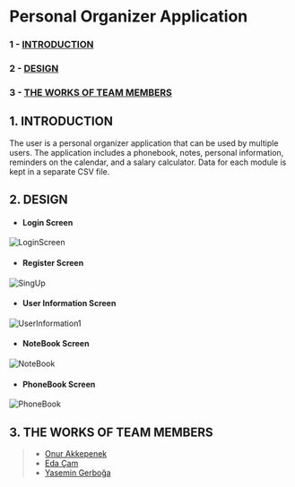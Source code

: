 # Personal Organizer Application
### 1 - [INTRODUCTION](https://github.com/OnurAkkepenekk/Personal-Organizer-Application/blob/master/README.md#1-introduction)
### 2 - [DESIGN](https://github.com/OnurAkkepenekk/Personal-Organizer-Application#2-design)
### 3 - [THE WORKS OF TEAM MEMBERS](https://github.com/OnurAkkepenekk/Personal-Organizer-Application#3-the-works-of-team-members)

## 1. INTRODUCTION
The user is a personal organizer application that can be used by multiple users. The application includes a phonebook, notes, personal information, reminders on the calendar, and a salary calculator. Data for each module is kept in a separate CSV file.


## 2. DESIGN
- #### Login Screen
![LoginScreen](https://user-images.githubusercontent.com/61885344/92257648-45d5a080-eede-11ea-94ac-c01288a20210.png)
- #### Register Screen
![SingUp](https://user-images.githubusercontent.com/61885344/92258016-da400300-eede-11ea-8152-e1fd9d7cae1d.png)
- #### User Information Screen
![UserInformation1](https://user-images.githubusercontent.com/61885344/92260289-5be46080-eee0-11ea-9cd5-a088c5ca7a24.png)
- #### NoteBook Screen
![NoteBook](https://user-images.githubusercontent.com/61885344/92323950-797f0a80-f045-11ea-9313-6bcd32632655.gif)
- #### PhoneBook Screen
![PhoneBook](https://user-images.githubusercontent.com/61885344/93454367-92a87680-f8e3-11ea-83cf-e625113bc135.gif)

## 3. THE WORKS OF TEAM MEMBERS
>* [Onur Akkepenek](https://github.com/OnurAkkepenekk)
>* [Eda Çam](https://github.com/edacaam)
>* [Yasemin Gerboğa](https://github.com/yasemingerboga)
